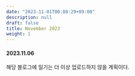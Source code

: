 ```yaml
---
date: "2023-11-01T00:08:29+09:00"
description: null
draft: false
title: November 2023
weight: 1
---
```


#### 2023.11.06
해당 블로그에 일기는 더 이상 업로드하지 않을 계획이다.
